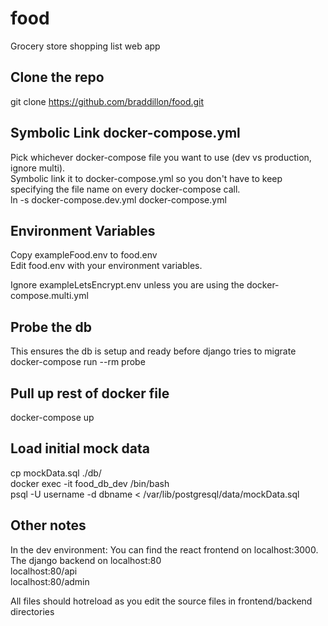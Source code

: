 # food
Grocery store shopping list web app

## Clone the repo
git clone https://github.com/braddillon/food.git

## Symbolic Link docker-compose.yml
Pick whichever docker-compose file you want to use (dev vs production,  ignore multi).  
Symbolic link it to docker-compose.yml so you don't have to keep specifying the file name on every docker-compose call.  
ln -s docker-compose.dev.yml docker-compose.yml  

## Environment Variables
Copy exampleFood.env to food.env  
Edit food.env with your environment variables.  

Ignore exampleLetsEncrypt.env unless you are using the docker-compose.multi.yml  

## Probe the db
This ensures the db is setup and ready before django tries to migrate
docker-compose run --rm probe

## Pull up rest of docker file
docker-compose up

## Load initial mock data
cp mockData.sql ./db/  
docker exec -it food_db_dev /bin/bash  
psql -U username -d dbname < /var/lib/postgresql/data/mockData.sql  

## Other notes
In the dev environment:
  You can find the react frontend on localhost:3000.  
  The django backend on localhost:80  
  localhost:80/api  
  localhost:80/admin   

  All files should hotreload as you edit the source files in frontend/backend directories